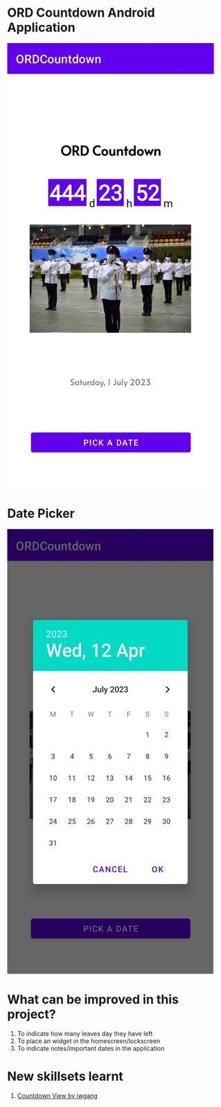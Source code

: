 # ORD Countdown Android Application
![ORDCountdown App](https://github.com/victorjongsoon/ORDCountdown/blob/main/img/ordcountdownapp.jpeg)

# Date Picker 
![ORDCountdown App](https://github.com/victorjongsoon/ORDCountdown/blob/main/img/datepicker.jpeg)

# What can be improved in this project?
1. To indicate how many leaves day they have left
2. To place an widget in the homescreen/lockscreen
3. To indicate notes/important dates in the application

# New skillsets learnt
1. [Countdown View by iwgang](https://github.com/iwgang/CountdownView)


 
